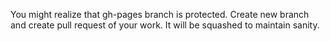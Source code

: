 You might realize that gh-pages branch is protected. Create new branch and create pull request of your work. It will be squashed to maintain sanity.

